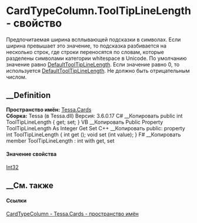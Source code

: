 # CardTypeColumn.ToolTipLineLength - свойство
Предпочитаемая ширина всплывающей подсказки в символах. Если ширина превышает
это значение, то подсказка разбивается на несколько строк, где строки
переносятся по словам, которые разделены символами категории whitespace в
Unicode. По умолчанию значение равно
[DefaultToolTipLineLength](F_Tessa_Cards_CardTypeColumn_DefaultToolTipLineLength.htm).
Если значение равно 0, то используется
[DefaultToolTipLineLength](F_Tessa_Cards_CardTypeColumn_DefaultToolTipLineLength.htm).
Не должно быть отрицательным числом.
## __Definition
 **Пространство имён:** [Tessa.Cards](N_Tessa_Cards.htm)  
 **Сборка:** Tessa (в Tessa.dll) Версия: 3.6.0.17
C# __Копировать
     public int ToolTipLineLength { get; set; }
VB __Копировать
     Public Property ToolTipLineLength As Integer
    	Get
    	Set
C++ __Копировать
     public:
    property int ToolTipLineLength {
    	int get ();
    	void set (int value);
    }
F# __Копировать
     member ToolTipLineLength : int with get, set
#### Значение свойства
[Int32](https://learn.microsoft.com/dotnet/api/system.int32)
##  __См. также
#### Ссылки
[CardTypeColumn - ](T_Tessa_Cards_CardTypeColumn.htm)
[Tessa.Cards - пространство имён](N_Tessa_Cards.htm)
